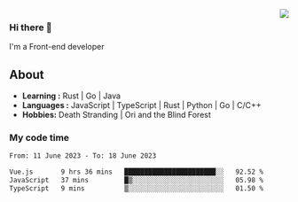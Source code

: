 <img align='right' src="https://github-readme-stats.vercel.app/api?username=strugglebak&show_icons=true">

### Hi there 👋

I'm a Front-end developer

## About

-  **Learning :** Rust | Go | Java
-  **Languages :** JavaScript | TypeScript | Rust | Python | Go | C/C++
-  **Hobbies:** Death Stranding | Ori and the Blind Forest

### My code time

<!--START_SECTION:waka-->

```txt
From: 11 June 2023 - To: 18 June 2023

Vue.js       9 hrs 36 mins   ███████████████████████░░   92.52 %
JavaScript   37 mins         █▒░░░░░░░░░░░░░░░░░░░░░░░   05.98 %
TypeScript   9 mins          ▒░░░░░░░░░░░░░░░░░░░░░░░░   01.50 %
```

<!--END_SECTION:waka-->
